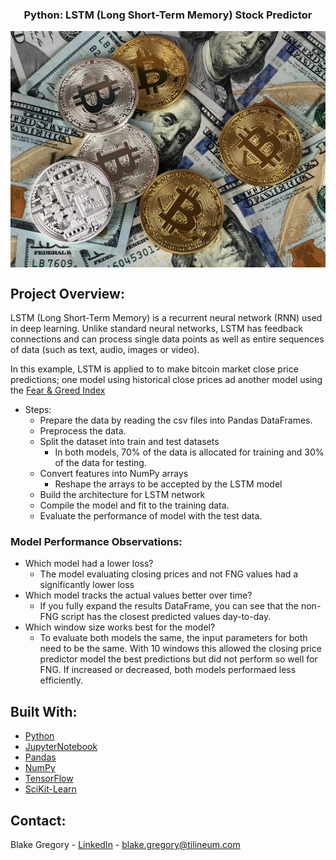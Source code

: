 <h3 align="center">Python: LSTM (Long Short-Term Memory) Stock Predictor</h3>
<p align="center">
  <a href="https://github.com/bgregory0913/LTSM_Stock_Predictor">
    <img src="btc.jpg" alt="bitcoin" align="center">
  </a>
</p>

## Project Overview:

LSTM (Long Short-Term Memory) is a recurrent neural network (RNN) used in deep learning. Unlike standard neural networks, LSTM has feedback connections and can process single data points as well as entire sequences of data (such as text, audio, images or video).

In this example, LSTM is applied to to make bitcoin market close price predictions; one model using historical close prices ad another model using the [Fear & Greed Index](https://alternative.me/crypto/fear-and-greed-index/)

* Steps:
    * Prepare the data by reading the csv files into Pandas DataFrames.
    * Preprocess the data.
    * Split the dataset into train and test datasets
        * In both models, 70% of the data is allocated for training and 30% of the data for testing.
    * Convert features into NumPy arrays
        * Reshape the arrays to be accepted by the LSTM model
    * Build the architecture for LSTM network
    * Compile the model and fit to the training data.
    * Evaluate the performance of model with the test data.


### Model Performance Observations:
* Which model had a lower loss?
    * The model evaluating closing prices and not FNG values had a significantly lower loss
* Which model tracks the actual values better over time?
    * If you fully expand the results DataFrame, you can see that the non-FNG script has the closest predicted values day-to-day.
* Which window size works best for the model?
    * To evaluate both models the same, the input parameters for both need to be the same. With 10 windows this allowed the closing price predictor model the best predictions but did not perform so well for FNG. If increased or decreased, both models performaed less efficiently.


## Built With:

* [Python](https://www.python.org/)
* [JupyterNotebook](https://jupyter.org/)
* [Pandas](https://pandas.pydata.org/)
* [NumPy](https://numpy.org/)
* [TensorFlow](https://www.tensorflow.org/)
* [SciKit-Learn](https://scikit-learn.org/stable/)


## Contact:
Blake Gregory - [LinkedIn](www.linkedin.com/in/blake-greg) - blake.gregory@tilineum.com